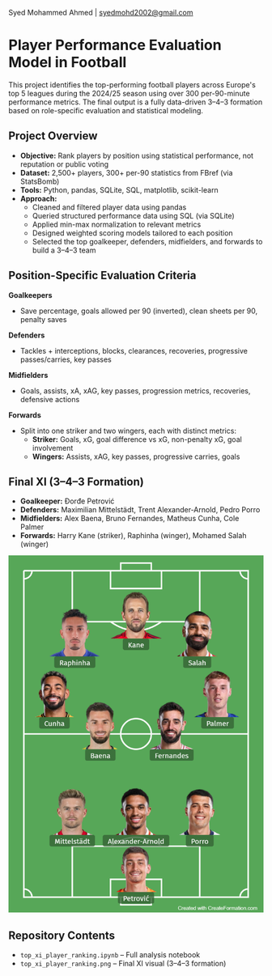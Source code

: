 Syed Mohammed Ahmed | syedmohd2002@gmail.com

# Player Performance Evaluation Model in Football

This project identifies the top-performing football players across Europe's top 5 leagues during the 2024/25 season using over 300 per-90-minute performance metrics. The final output is a fully data-driven 3–4–3 formation based on role-specific evaluation and statistical modeling.

## Project Overview

- **Objective:** Rank players by position using statistical performance, not reputation or public voting
- **Dataset:** 2,500+ players, 300+ per-90 statistics from FBref (via StatsBomb)
- **Tools:** Python, pandas, SQLite, SQL, matplotlib, scikit-learn
- **Approach:**
  - Cleaned and filtered player data using pandas
  - Queried structured performance data using SQL (via SQLite)
  - Applied min-max normalization to relevant metrics
  - Designed weighted scoring models tailored to each position
  - Selected the top goalkeeper, defenders, midfielders, and forwards to build a 3–4–3 team

## Position-Specific Evaluation Criteria

**Goalkeepers**  
- Save percentage, goals allowed per 90 (inverted), clean sheets per 90, penalty saves

**Defenders**  
- Tackles + interceptions, blocks, clearances, recoveries, progressive passes/carries, key passes

**Midfielders**  
- Goals, assists, xA, xAG, key passes, progression metrics, recoveries, defensive actions

**Forwards**  
- Split into one striker and two wingers, each with distinct metrics:
  - **Striker:** Goals, xG, goal difference vs xG, non-penalty xG, goal involvement
  - **Wingers:** Assists, xAG, key passes, progressive carries, goals

## Final XI (3–4–3 Formation)

- **Goalkeeper:** Đorđe Petrović  
- **Defenders:** Maximilian Mittelstädt, Trent Alexander-Arnold, Pedro Porro  
- **Midfielders:** Alex Baena, Bruno Fernandes, Matheus Cunha, Cole Palmer  
- **Forwards:** Harry Kane (striker), Raphinha (winger), Mohamed Salah (winger)

<img src="top_xi_player_ranking.png" alt="Top XI Formation" width="600"/>

## Repository Contents

- `top_xi_player_ranking.ipynb` – Full analysis notebook
- `top_xi_player_ranking.png` – Final XI visual (3–4–3 formation)
